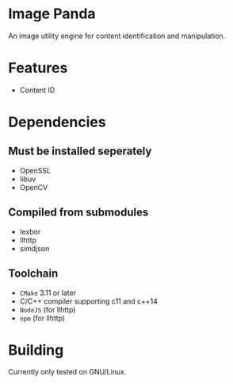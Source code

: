 # Image Panda
An image utility engine for content identification and manipulation.

# Features

- Content ID

# Dependencies

## Must be installed seperately
- OpenSSL
- libuv
- OpenCV

## Compiled from submodules
- lexbor
- llhttp
- simdjson

## Toolchain
- `CMake` 3.11 or later
- C/C++ compiler supporting c11 and c++14
- `NodeJS` (for llhttp)
- `npm` (for llhttp)

# Building
Currently only tested on GNU/Linux.

